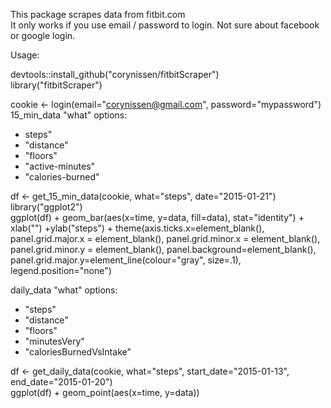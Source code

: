 This package scrapes data from fitbit.com  
It only works if you use email / password to login. Not sure about facebook or google login.  

Usage:  

devtools::install_github("corynissen/fitbitScraper")  
library("fitbitScraper")

cookie <- login(email="corynissen@gmail.com", password="mypassword")  
15_min_data "what" options: 
* steps" 
* "distance" 
* "floors" 
* "active-minutes" 
* "calories-burned"  
  
df <- get_15_min_data(cookie, what="steps", date="2015-01-21")  
library("ggplot2")  
ggplot(df) + geom_bar(aes(x=time, y=data, fill=data), stat="identity") + 
             xlab("") +ylab("steps") + 
             theme(axis.ticks.x=element_blank(), 
                   panel.grid.major.x = element_blank(), 
                   panel.grid.minor.x = element_blank(), 
                   panel.grid.minor.y = element_blank(), 
                   panel.background=element_blank(), 
                   panel.grid.major.y=element_line(colour="gray", size=.1), 
                   legend.position="none") 

daily_data "what" options: 
* "steps" 
* "distance" 
* "floors" 
* "minutesVery" 
* "caloriesBurnedVsIntake"  
  
df <- get_daily_data(cookie, what="steps", start_date="2015-01-13", end_date="2015-01-20")  
ggplot(df) + geom_point(aes(x=time, y=data))  

